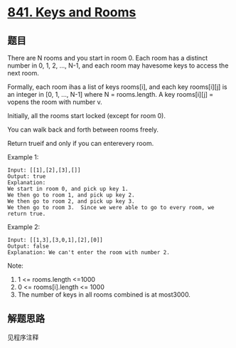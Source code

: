 # [841. Keys and Rooms](https://leetcode.com/problems/keys-and-rooms/)

## 题目

There are N rooms and you start in room 0. Each room has a distinct number in 0, 1, 2, ..., N-1, and each room may havesome keys to access the next room.

Formally, each room ihas a list of keys rooms[i], and each key rooms[i][j] is an integer in [0, 1, ..., N-1] where N = rooms.length. A key rooms[i][j] = vopens the room with number v.

Initially, all the rooms start locked (except for room 0).

You can walk back and forth between rooms freely.

Return trueif and only if you can enterevery room.

Example 1:

```text
Input: [[1],[2],[3],[]]
Output: true
Explanation:
We start in room 0, and pick up key 1.
We then go to room 1, and pick up key 2.
We then go to room 2, and pick up key 3.
We then go to room 3.  Since we were able to go to every room, we return true.
```

Example 2:

```text
Input: [[1,3],[3,0,1],[2],[0]]
Output: false
Explanation: We can't enter the room with number 2.
```

Note:

1. 1 <= rooms.length <=1000
1. 0 <= rooms[i].length <= 1000
1. The number of keys in all rooms combined is at most3000.

## 解题思路

见程序注释
